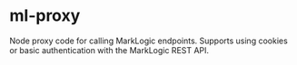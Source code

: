 # ml-proxy
Node proxy code for calling MarkLogic endpoints. Supports using cookies or basic authentication with the MarkLogic REST API.
